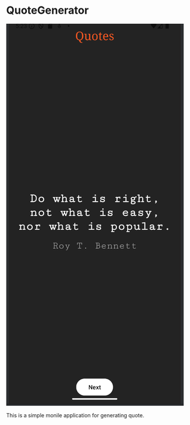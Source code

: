 # QuoteGenerator
![Screenshot of the application](assets/image1.png)

This is a simple monile application for generating quote.
